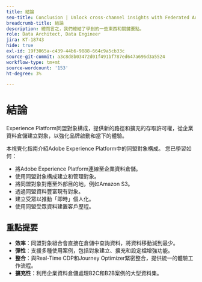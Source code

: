 ```yaml
---
title: 結論
seo-title: Conclusion | Unlock cross-channel insights with Federated Audience Composition
breadcrumb-title: 結論
description: 總而言之，我們總結了學到的一些東西和關鍵要點。
role: Data Architect, Data Engineer
jira: KT-18743
hide: true
exl-id: 19f3065a-c439-44b6-9888-664c9a5cb33c
source-git-commit: a3c8d8b03472d01f491bf787ed647a696d3a5524
workflow-type: tm+mt
source-wordcount: '153'
ht-degree: 3%

---
```


# 結論

Experience Platform同盟對象構成，提供新的路徑和擴充的存取許可權，從企業資料倉儲建立對象，以強化品牌啟動和當下的體驗。

本視覺化指南介紹Adobe Experience Platform中的同盟對象構成。 您已學習如何：

- 將Adobe Experience Platform連線至企業資料倉儲。
- 使用同盟對象構成建立和管理對象。
- 將同盟對象對應至外部目的地，例如Amazon S3。
- 透過同盟資料豐富現有對象。
- 建立受眾以推動「即時」個人化。
- 使用同盟受眾資料建置客戶歷程。

## 重點提要

- **效率**：同盟對象組合會直接在倉儲中查詢資料，將資料移動減到最少。
- **彈性**：支援多種使用案例，包括對象建立、擴充和設定檔增強功能。
- **整合**：與Real-Time CDP和Journey Optimizer緊密整合，提供統一的體驗工作流程。
- **擴充性**：利用企業資料倉儲處理B2C和B2B案例的大型資料集。
